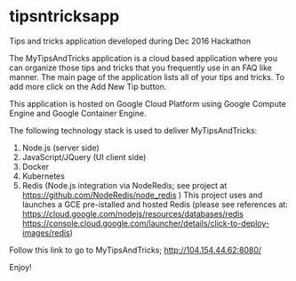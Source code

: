 # tipsntricksapp
Tips and tricks application developed during Dec 2016 Hackathon


The MyTipsAndTricks application is a cloud based application where you can organize those tips and tricks that you frequently use in an FAQ like manner.
The main page of the application lists all of your tips and tricks. To add more click on the Add New Tip button. 

This application is hosted on Google Cloud Platform using Google Compute Engine and Google Container Engine.

The following technology stack is used to deliver MyTipsAndTricks:
  1. Node.js (server side)
  2. JavaScript/JQuery (UI client side)
  3. Docker
  4. Kubernetes
  5. Redis (Node.js integration via NodeRedis; see project at https://github.com/NodeRedis/node_redis )
     This project uses and launches a GCE pre-istalled and hosted Redis
     (please see references at: https://cloud.google.com/nodejs/resources/databases/redis 
      https://console.cloud.google.com/launcher/details/click-to-deploy-images/redis)

Follow this link to go to MyTipsAndTricks;  http://104.154.44.62:8080/

Enjoy!


